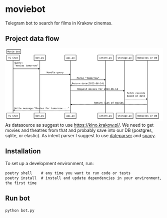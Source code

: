 # moviebot
Telegram bot to search for films in Krakow cinemas.

## Project data flow

![Project diagram flow.](https://raw.githubusercontent.com/zaebee/moviebot/main/diagram.svg)
As datasource as suggest to use https://kino.krakow.pl/. We need to get movies and theatres from that and probably save into our DB (postgres, sqlite, or elastic).
As intent parser I suggest to use [dateparser](https://dateparser.readthedocs.io/en/latest/) and [spacy](https://spacy.io/usage/linguistic-features#named-entities).

## Installation

To set up a development environment, run:

```
poetry shell    # any time you want to run code or tests
poetry install  # install and update dependencies in your environment, the first time
```


## Run bot

```
python bot.py
```

